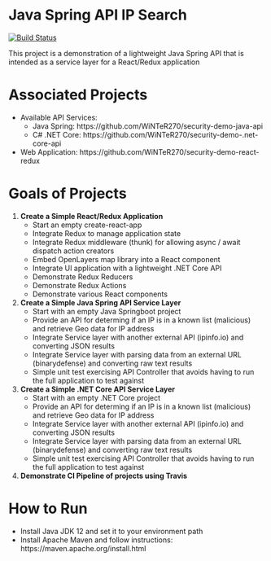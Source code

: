 # Java Spring API IP Search

[![Build Status](https://travis-ci.com/WiNTeR270/security-demo-react-redux.svg?branch=master)](https://travis-ci.com/WiNTeR270/security-demo-react-redux)

This project is a demonstration of a lightweight Java Spring API that is intended as a service layer for a React/Redux application

# Associated Projects
<ul>
    <li>
        Available API Services:
        <ul>
            <li>Java Spring: https://github.com/WiNTeR270/security-demo-java-api</li>
            <li>C# .NET Core: https://github.com/WiNTeR270/security-demo-.net-core-api</li>
        </ul>
    </li>
    <li>Web Application: https://github.com/WiNTeR270/security-demo-react-redux </li>
</ul>

# Goals of Projects
<ol>
    <li><strong>Create a Simple React/Redux Application</strong>
    <ul>
        <li>Start an empty create-react-app</li>
        <li>Integrate Redux to manage application state</li>
        <li>Integrate Redux middleware (thunk) for allowing async / await dispatch action creators</li>
        <li>Embed OpenLayers map library into a React component</li>
        <li>Integrate UI application with a lightweight .NET Core API</li>
        <li>Demonstrate Redux Reducers</li>
        <li>Demonstrate Redux Actions</li>
        <li>Demonstrate various React components</li>
    </ul>
    </li>
    <li><strong>Create a Simple Java Spring API Service Layer</strong>
    <ul>
        <li>Start with an empty Java Springboot project</li>
        <li>Provide an API for determing if an IP is in a known list (malicious) and retrieve Geo data for IP address</li>
        <li>Integrate Service layer with another external API (ipinfo.io) and converting JSON results</li>
        <li>Integrate Service layer with parsing data from an external URL (binarydefense) and converting raw text results</li>
        <li>Simple unit test exercising API Controller that avoids having to run the full application to test against</li>
        </ul>
    </li>
    <li><strong>Create a Simple .NET Core API Service Layer</strong>
    <ul>
        <li>Start with an empty .NET Core project</li>
        <li>Provide an API for determing if an IP is in a known list (malicious) and retrieve Geo data for IP address</li>
        <li>Integrate Service layer with another external API (ipinfo.io) and converting JSON results</li>
        <li>Integrate Service layer with parsing data from an external URL (binarydefense) and converting raw text results</li>
        <li>Simple unit test exercising API Controller that avoids having to run the full application to test against</li>
        </ul>
    </li>
    <li><strong>Demonstrate CI Pipeline of projects using Travis</strong></li>
</ol>

# How to Run

<ul>
    <li>Install Java JDK 12 and set it to your environment path</li>
    <li>Install Apache Maven and follow instructions: https://maven.apache.org/install.html</li>
</ul>

